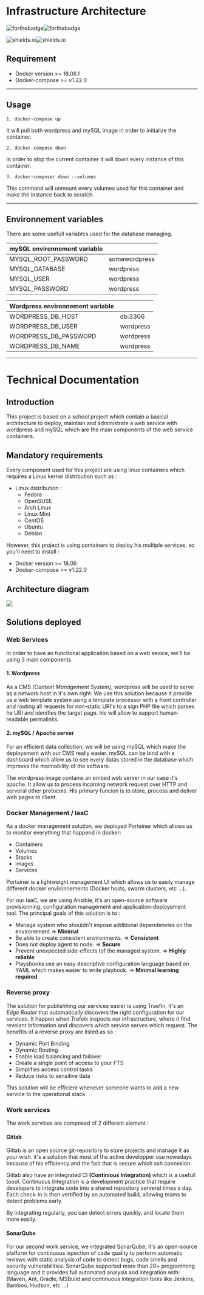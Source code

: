 # Infrastructure Architecture

![forthebadge](https://forthebadge.com/images/badges/built-with-grammas-recipe.svg)![forthebadge](https://forthebadge.com/images/badges/60-percent-of-the-time-works-every-time.svg)

![shields.io](https://img.shields.io/badge/Docker-18.06.1-blue.svg?style=for-the-badge&logo=Docker)![shields.io](https://img.shields.io/badge/docker--compose-v1.22.0-blue.svg?style=for-the-badge)

## Requirement

- Docker version >= 18.06.1
- Docker-compose >= v1.22.0

________________________________

## Usage

    1. docker-compose up
It will pull both wordpress and mySQL image in order to initialize the container.

    2. docker-compose down
In order to stop the current container it will down every instance of this container.

    3. docker-composer down --volumes
   
This command will unmount every volumes used for this container and make the instance back to scratch.
________________________________

## Environnement variables

There are some usefull variables used for the database managing.

| mySQL environnement variable |               |
|----------------------------------|---------------|
| MYSQL_ROOT_PASSWORD              | somewordpress |
| MYSQL_DATABASE                   | wordpress     |
| MYSQL_USER                       | wordpress     |
| MYSQL_PASSWORD                   | wordpress     |

| Wordpress environnement variable |           |
|----------------------------------|-----------|
| WORDPRESS_DB_HOST                | db:3306   |
| WORDPRESS_DB_USER                | wordpress |
| WORDPRESS_DB_PASSWORD            | wordpress |
| WORDPRESS_DB_NAME                | wordpress |

________________________________

# Technical Documentation

## Introduction

This project is based on a school project which contain a basical architecture to deploy, maintain and administrate a web service with wordpress and mySQL which are the main components of the web service containers.

## Mandatory requirements

Every component used for this project are using linux containers which requires a Linux kernel distribution such as :
- Linux distribution :
  - Fedora
  - OpenSUSE
  - Arch Linux
  - Linux Mint
  - CentOS
  - Ubuntu
  - Debian

However, this project is using containers to deploy his multiple services, so you'll need to install :

- Docker version >= 18.06
- Docker-compose >= v1.22.0

## Architecture diagram

<img src='./assets/archi_infra.png'>

## Solutions deployed

### Web Services

In order to have an functional application based on a web sevice, we'll be using 3 main components

#### 1. Wordpress

As a CMS *(Content Management System)*, wordpress will be used to serve as a network host in it's own right. We use this solution because it provide us a web template system using a template processor with a front controller and routing all requests for non-static URI's to a sign PHP file which parses he URI and idenifies the target page. his will allow to support human-readable permalinks.

#### 2. mySQL / Apache server

For an efficient data collection, we will be using mySQL which make the deployement with our CMS really easier.
mySQL can be bind with a dashboard which allow us to see every datas stored in the database which improves the maintability of the software.

The wordpress image contains an embed web server in our case it's apache.
It allow us to process incoming network request over HTTP and serveral other protocols. His primary funcion is to store, process and deliver web pages to client.


### Docker Management / IaaC

As a docker management solution, we deployed Portainer which allows us to monitor everything that happend in docker:

- Containers
- Volumes
- Stacks
- images
- Services

Portainer is a lightweight management UI which allows us to easily manage different docker environnements (Docker hosts, swarm clusters, etc ...).

For our IaaC, we are using Ansible, it's an open-source software provisionning, configuration management and application-deployement tool. The principal goals of this solution is to : 

- Manage system who shouldn't impose additional dependenvies on the environement => **Minimal**
- Be able to create consistent environments. => **Consistent**
- Does not deploy agent to node. => **Secure**
- Prevent unexpected side-effects tof the managed system. => **Highly reliable**
- Playsbooks use an easy descriptive configuration language based on YAML which makes easier to write playbook. => **Minimal learning required**

### Reverse proxy

The solution for publishhing our services easier is using Traefin, it's an *Edge Router* that automatically discovers the right configuration for our services. It happen when Trafeik inspects our infrastructure, where it find revelant information and discovers which service serves which request. The benefits of a reverse proxy are listed as so :

- Dynamic Port Binding
- Dynamic Routing
- Enable load balancing and failover
- Create a single point of access to your FTS
- Simplifies access control tasks
- Reduce risks to sensitive data

This solution will be efficient whenever someone wants to add a new service to the operational stack

### Work services

The work services are composed of 2 different element :

#### Gitlab

Gitlab is an open source git-repository to store projects and manage it as your wish. it's a solution that most of the active developper use nowadays because of his efficiency and the fact that is secure which ssh connexion.

Gitlab also have an integrated CI **(Continious Integration)** which is a usefull toool.
Continuous Integration is a development practice that require developers to integrate code into a shared repository serveral times a day. Each check-in is then vertified by an automated build, allowing teams to detect problems early.

By integrating regularly, you can detect errors quickly, and locate them more easily.


#### SonarQube

For our second work service, we integrated SonarQube, it's an open-source platform for continuous ispection of code quality to perform automatic reviews with static analysis of code to detect bugs, code smells and security vulnerabilities. SonarQube supported more than 20+ programming language and it provides full automated analysis and integration with: (Maven, Ant, Gradle, MSBuild and continuous integration tools like Jenkins, Bamboo, Hudson, etc ...)
